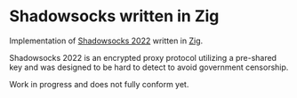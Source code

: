 # Shadowsocks written in Zig

Implementation of [Shadowsocks 2022](https://github.com/Shadowsocks-NET/shadowsocks-specs/blob/main/2022-1-shadowsocks-2022-edition.md) written in [Zig](https://ziglang.org).

Shadowsocks 2022 is an encrypted proxy protocol utilizing a pre-shared key and was designed to be hard to detect to avoid government censorship.

Work in progress and does not fully conform yet.
